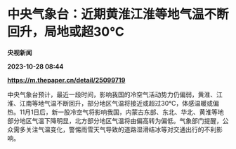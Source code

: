 # 中央气象台：近期黄淮江淮等地气温不断回升，局地或超30℃
**央视新闻**

**2023-10-28 08:44**

**https://m.thepaper.cn/detail/25099719**

中央气象台预计，最近一段时间，影响我国的冷空气活动势力仍偏弱，黄淮、江淮、江南等地气温不断回升，部分地区气温将接近或超过30℃，体感温暖或偏热。11月1日后，新一股冷空气将影响我国，内蒙古东部、东北、华北、黄淮等地部分地区气温下降明显，北方部分地区气温将由偏高转为偏低。气象部门提醒，公众需多关注气温变化，警惕雨雪天气导致的道路湿滑结冰等对交通出行的不利影响。
